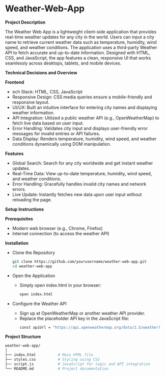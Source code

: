 # Weather-Web-App

**Project Description**

The Weather Web App is a lightweight client-side application that provides real-time weather updates for any city in the world. Users can input a city name to retrieve current weather data such as temperature, humidity, wind speed, and weather conditions. The application uses a third-party Weather API to fetch accurate and up-to-date information. Designed with HTML, CSS, and JavaScript, the app features a clean, responsive UI that works seamlessly across desktops, tablets, and mobile devices.

**Technical Decisions and Overview**

**Frontend**
* ech Stack: HTML, CSS, JavaScript
* Responsive Design: CSS media queries ensure a mobile-friendly and responsive layout.
* UI/UX: Built an intuitive interface for entering city names and displaying weather information.
* API Integration: Utilized a public weather API (e.g., OpenWeatherMap) to fetch live data based on user input.
* Error Handling: Validates city input and displays user-friendly error messages for invalid entries or API failures.
* Data Display: Renders temperature, humidity, wind speed, and weather conditions dynamically using DOM manipulation.

**Features**
* Global Search: Search for any city worldwide and get instant weather updates.
* Real-Time Data: View up-to-date temperature, humidity, wind speed, and weather conditions.
*  Error Handling: Gracefully handles invalid city names and network errors.
*  Live Update: Instantly fetches new data upon user input without reloading the page.

**Setup Instructions**

**Prerequisites** 
* Modern web browser (e.g., Chrome, Firefox)
* Internet connection (to access the weather API)

**Installation**
* Clone the Repository
  ```bash
  git clone https://github.com/yourusername/weather-web-app.git
  cd weather-web-app
  ```

* Open the Application
  * Simply open index.html in your browser:
    ```bash
    open index.html
    ```

* Configure the Weather API
  * Sign up at OpenWeatherMap or another weather API provider.
  * Replace the placeholder API key in the JavaScript file:
    ```bash
    const apiUrl = "https://api.openweathermap.org/data/2.5/weather?&units=metric&q=";
    ```

**Project Structure**
 ```bash
weather-web-app/
│
├── index.html          # Main HTML file
├── styles.css          # Styling using CSS
├── script.js           # JavaScript for logic and API integration
└── README.md           # Project documentation

 ```



